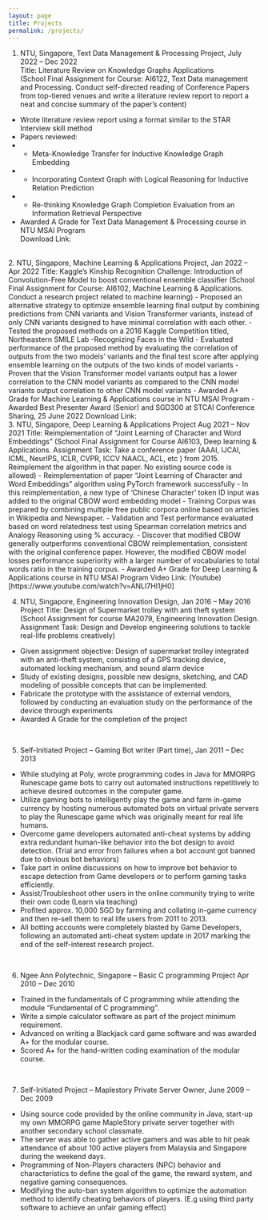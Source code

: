 ```yaml
---
layout: page
title: Projects
permalink: /projects/
---
```


1. NTU, Singapore, Text Data Management & Processing Project, July 2022 – Dec 2022  
Title: Literature Review on Knowledge Graphs Applications  
(School Final Assignment for Course: AI6122, Text Data management and Processing. Conduct self-directed reading of Conference Papers  
from top-tiered venues and write a literature review report to report a neat and concise summary of the paper’s content)  
- Wrote literature review report using a format similar to the STAR Interview skill method  
- Papers reviewed:  
- - Meta-Knowledge Transfer for Inductive Knowledge Graph Embedding  
- - Incorporating Context Graph with Logical Reasoning for Inductive Relation Prediction  
- - Re-thinking Knowledge Graph Completion Evaluation from an Information Retrieval Perspective  
- Awarded A Grade for Text Data Management & Processing course in NTU MSAI Program  
Download Link:  
<br>  
2. NTU, Singapore, Machine Learning & Applications Project, Jan 2022 – Apr 2022  
Title: Kaggle’s Kinship Recognition Challenge: Introduction of Convolution-Free Model to boost conventional ensemble classifier  
(School Final Assignment for Course: AI6102, Machine Learning & Applications. Conduct a research project related to machine learning)  
- Proposed an alternative strategy to optimize ensemble learning final output by combining predictions from CNN variants and Vision Transformer variants, instead of only CNN variants designed to have minimal correlation with each other.  
- Tested the proposed methods on a 2016 Kaggle Competition titled, Northeastern SMILE Lab -Recognizing Faces in the Wild  
- Evaluated performance of the proposed method by evaluating the correlation of outputs from the two models’ variants and the final test score after applying ensemble learning on the outputs of the two kinds of model variants  
- Proven that the Vision Transformer model variants output has a lower correlation to the CNN model variants as compared to the CNN model variants output correlation to other CNN model variants  
- Awarded A+ Grade for Machine Learning & Applications course in NTU MSAI Program  
- Awarded Best Presenter Award (Senior) and SGD300 at STCAI Conference Sharing, 25 June 2022  
Download Link:  
<br>  
3. NTU, Singapore, Deep Learning & Applications Project Aug 2021 – Nov 2021  
Title: Reimplementation of “Joint Learning of Character and Word Embeddings”  
(School Final Assignment for Course AI6103, Deep learning & Applications. Assignment Task: Take a conference paper (AAAI, IJCAI, ICML, NeurIPS, ICLR, CVPR, ICCV NAACL, ACL, etc ) from 2015. Reimplement the algorithm in that paper. No existing source code is allowed)  
- Reimplementation of paper “Joint Learning of Character and Word Embeddings” algorithm using PyTorch framework successfully  
- In this reimplementation, a new type of ‘Chinese Character’ token ID input was added to the original CBOW word embedding model  
- Training Corpus was prepared by combining multiple free public corpora online based on articles in Wikipedia and Newspaper.  
- Validation and Test performance evaluated based on word relatedness test using Spearman correlation metrics and Analogy Reasoning using % accuracy.  
- Discover that modified CBOW generally outperforms conventional CBOW reimplementation, consistent with the original conference paper. However, the modified CBOW model losses performance superiority with a larger number of vocabularies to total words ratio in the training corpus.  
- Awarded A+ Grade for Deep Learning & Applications course in NTU MSAI Program  
Video Link: (Youtube)[https://www.youtube.com/watch?v=ANLI7Hl1jH0] 
<br>
  
4. NTU, Singapore, Engineering Innovation Design, Jan 2016 – May 2016  
Project Title: Design of Supermarket trolley with anti theft system  
(School Assignment for course MA2079, Engineering Innovation Design. Assignment Task: Design and Develop engineering solutions to 
tackle real-life problems creatively)  
- Given assignment objective: Design of supermarket trolley integrated with an anti-theft system, consisting of a GPS tracking device, automated locking mechanism, and sound alarm device  
- Study of existing designs, possible new designs, sketching, and CAD modeling of possible concepts that can be implemented.  
- Fabricate the prototype with the assistance of external vendors, followed by conducting an evaluation study on the performance of the device through experiments  
- Awarded A Grade for the completion of the project  
<br>
  
5. Self-Initiated Project – Gaming Bot writer (Part time), Jan 2011 – Dec 2013  
- While studying at Poly, wrote programming codes in Java for MMORPG Runescape game bots to carry out automated instructions repetitively to achieve desired outcomes in the computer game.  
- Utilize gaming bots to intelligently play the game and farm in-game currency by hosting numerous automated bots on virtual private servers to play the Runescape game which was originally meant for real life humans.  
- Overcome game developers automated anti-cheat systems by adding extra redundant human-like behavior into the bot design to avoid detection. (Trial and error from failures when a bot account got banned due to obvious bot behaviors)  
- Take part in online discussions on how to improve bot behavior to escape detection from Game developers or to perform gaming
tasks efficiently.  
- Assist/Troubleshoot other users in the online community trying to write their own code (Learn via teaching)  
- Profited approx. 10,000 SGD by farming and collating in-game currency and then re-sell them to real life users from 2011 to 2013.  
- All botting accounts were completely blasted by Game Developers, following an automated anti-cheat system update in 2017 marking the end of the self-interest research project.  
<br>
  
6. Ngee Ann Polytechnic, Singapore – Basic C programming Project Apr 2010 – Dec 2010  
- Trained in the fundamentals of C programming while attending the module “Fundamental of C programming”.  
- Write a simple calculator software as part of the project minimum requirement.  
- Advanced on writing a Blackjack card game software and was awarded A+ for the modular course.  
- Scored A+ for the hand-written coding examination of the modular course.  
<br>
  
7. Self-Initiated Project – Maplestory Private Server Owner, June 2009 – Dec 2009  
- Using source code provided by the online community in Java, start-up my own MMORPG game MapleStory private server together with another secondary school classmate.  
- The server was able to gather active gamers and was able to hit peak attendance of about 100 active players from Malaysia and Singapore during the weekend days.  
- Programming of Non-Players characters (NPC) behavior and characteristics to define the goal of the game, the reward system, and negative gaming consequences.  
- Modifying the auto-ban system algorithm to optimize the automation method to identify cheating behaviors of players. (E.g using third party software to achieve an unfair gaming effect)  

